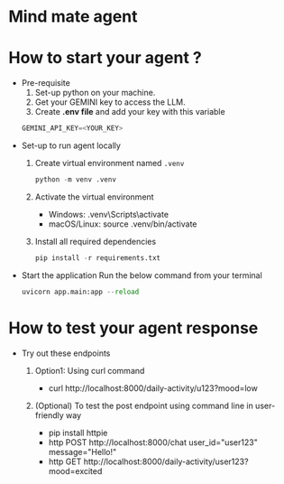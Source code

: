 # Mind mate agent

# How to start your agent ?
- Pre-requisite
    1. Set-up python on your machine.
    2. Get your GEMINI key to access the LLM.
    3. Create **.env file** and add your key with this variable 
    ```python
    GEMINI_API_KEY=<YOUR_KEY> 
    ```
- Set-up to run agent locally
    1. Create virtual environment named `.venv`
        ```python
        python -m venv .venv
        ```
    2. Activate the virtual environment
        - Windows:
            .venv\Scripts\activate
        - macOS/Linux:
            source .venv/bin/activate

    3. Install all required dependencies
        ```python
        pip install -r requirements.txt
        ```
- Start the application
    Run the below command from your terminal
    ```python
    uvicorn app.main:app --reload
    ```

# How to test your agent response
- Try out these endpoints
    1. Option1: Using curl command
        - curl http://localhost:8000/daily-activity/u123?mood=low

    2. (Optional) To test the post endpoint using command line in user-friendly way
        - pip install httpie
        - http POST http://localhost:8000/chat user_id="user123" message="Hello!"
        - http GET http://localhost:8000/daily-activity/user123?mood=excited